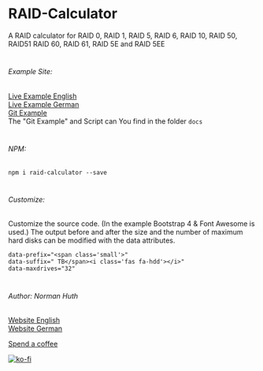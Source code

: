 # RAID-Calculator
A RAID calculator for RAID 0, RAID 1, RAID 5, RAID 6, RAID 10, RAID 50, RAID51 RAID 60, RAID 61, RAID 5E and RAID 5EE

#
###### Example Site:  
[Live Example English](https://normanhuth.com/RAID-Calculator)   
[Live Example German](https://normanhuth.de/RAID-Calculator)   
[Git Example](https://normanhuth.github.io/RAID-Calculator/)  
The "Git Example" and Script can You find in the folder `docs`   

#
###### NPM:  
`npm i raid-calculator --save`  

#
###### Customize:
Customize the source code. (In the example Bootstrap 4 & Font Awesome is used.) The output before and after the size and the number of maximum hard disks can be modified with the data attributes.   
```data-class="btn border border-dark btn-hdd this-drive rounded-0"
data-prefix="<span class='small'>"
data-suffix=" TB</span><i class='fas fa-hdd'></i>"
data-maxdrives="32"
```

#
###### Author: Norman Huth  
[Website English](https://normanhuth.com)  
[Website German](https://normanhuth.de)

[Spend a coffee](https://www.paypal.com/cgi-bin/webscr?cmd=_s-xclick&hosted_button_id=V35PNWK54DUES&source=url)  

[![ko-fi](https://www.ko-fi.com/img/donate_sm.png)](https://ko-fi.com/muetze)